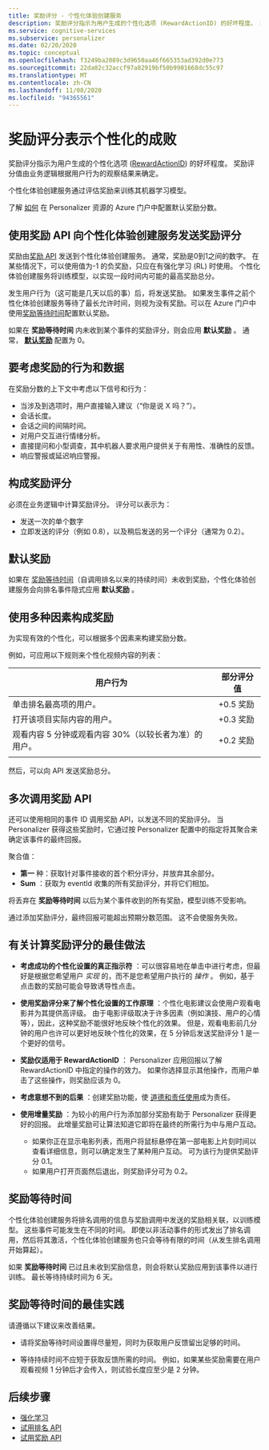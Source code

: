 ```yaml
---
title: 奖励评分 - 个性化体验创建服务
description: 奖励评分指示为用户生成的个性化选项 (RewardActionID) 的好坏程度。 奖励评分值由业务逻辑根据用户行为的观察结果来确定。 个性化体验创建服务通过评估奖励来训练其机器学习模型。
ms.service: cognitive-services
ms.subservice: personalizer
ms.date: 02/20/2020
ms.topic: conceptual
ms.openlocfilehash: f3249ba2089c3d9650aa46f665353ad392d0e773
ms.sourcegitcommit: 22da82c32accf97a82919bf50b9901668dc55c97
ms.translationtype: MT
ms.contentlocale: zh-CN
ms.lasthandoff: 11/08/2020
ms.locfileid: "94365561"
---
```

# <a name="reward-scores-indicate-success-of-personalization"></a>奖励评分表示个性化的成败

奖励评分指示为用户生成的个性化选项 ([RewardActionID](/rest/api/cognitiveservices/personalizer/rank/rank#response)) 的好坏程度。 奖励评分值由业务逻辑根据用户行为的观察结果来确定。

个性化体验创建服务通过评估奖励来训练其机器学习模型。

了解 [如何](how-to-settings.md#configure-rewards-for-the-feedback-loop) 在 Personalizer 资源的 Azure 门户中配置默认奖励分数。

## <a name="use-reward-api-to-send-reward-score-to-personalizer"></a>使用奖励 API 向个性化体验创建服务发送奖励评分

奖励由[奖励 API](/rest/api/cognitiveservices/personalizer/events/reward) 发送到个性化体验创建服务。 通常，奖励是0到1之间的数字。 在某些情况下，可以使用值为-1 的负奖励，只应在有强化学习 (RL) 时使用。 个性化体验创建服务将训练模型，以实现一段时间内可能的最高奖励总分。

发生用户行为（这可能是几天以后的事）后，将发送奖励。 如果发生事件之前个性化体验创建服务等待了最长允许时间，则视为没有奖励。可以在 Azure 门户中使用[奖励等待时间](#reward-wait-time)配置默认奖励。

如果在 **奖励等待时间** 内未收到某个事件的奖励评分，则会应用 **默认奖励** 。 通常， **[默认奖励](how-to-settings.md#configure-reward-settings-for-the-feedback-loop-based-on-use-case)** 配置为 0。


## <a name="behaviors-and-data-to-consider-for-rewards"></a>要考虑奖励的行为和数据

在奖励分数的上下文中考虑以下信号和行为：

* 当涉及到选项时，用户直接输入建议（“你是说 X 吗？”）。
* 会话长度。
* 会话之间的间隔时间。
* 对用户交互进行情绪分析。
* 直接提问和小型调查，其中机器人要求用户提供关于有用性、准确性的反馈。
* 响应警报或延迟响应警报。

## <a name="composing-reward-scores"></a>构成奖励评分

必须在业务逻辑中计算奖励评分。 评分可以表示为：

* 发送一次的单个数字
* 立即发送的评分（例如 0.8），以及稍后发送的另一个评分（通常为 0.2）。

## <a name="default-rewards"></a>默认奖励

如果在 [奖励等待时间](#reward-wait-time)（自调用排名以来的持续时间）未收到奖励，个性化体验创建服务会向排名事件隐式应用 **默认奖励** 。

## <a name="building-up-rewards-with-multiple-factors"></a>使用多种因素构成奖励

为实现有效的个性化，可以根据多个因素来构建奖励分数。

例如，可应用以下规则来个性化视频内容的列表：

|用户行为|部分评分值|
|--|--|
|单击排名最高项的用户。|+0.5 奖励|
|打开该项目实际内容的用户。|+0.3 奖励|
|观看内容 5 分钟或观看内容 30%（以较长者为准）的用户。|+0.2 奖励|
|||

然后，可以向 API 发送奖励总分。

## <a name="calling-the-reward-api-multiple-times"></a>多次调用奖励 API

还可以使用相同的事件 ID 调用奖励 API，以发送不同的奖励评分。 当 Personalizer 获得这些奖励时，它通过按 Personalizer 配置中的指定将其聚合来确定该事件的最终回报。

聚合值：

*  **第一** 种：获取针对事件接收的首个积分评分，并放弃其余部分。
* **Sum** ：获取为 eventId 收集的所有奖励评分，并将它们相加。

将丢弃在 **奖励等待时间** 以后为某个事件收到的所有奖励，模型训练不受影响。

通过添加奖励评分，最终回报可能超出预期分数范围。 这不会使服务失败。

## <a name="best-practices-for-calculating-reward-score"></a>有关计算奖励评分的最佳做法

* **考虑成功的个性化设置的真正指示符** ：可以很容易地在单击中进行考虑，但最好是根据您希望用户 *实现* 的，而不是您希望用户执行的 *操作* 。  例如，基于点击数的奖励可能会导致诱导性点击。

* **使用奖励评分来了解个性化设置的工作原理** ：个性化电影建议会使用户观看电影并为其提供高评级。 由于电影评级取决于许多因素（例如演技、用户的心情等），因此，这种奖励不能很好地反映个性化的效果。 但是，观看电影前几分钟的用户也许可以更好地反映个性化的效果，在 5 分钟后发送奖励评分 1 是一个更好的信号。

* **奖励仅适用于 RewardActionID** ： Personalizer 应用回报以了解 RewardActionID 中指定的操作的效力。 如果你选择显示其他操作，而用户单击了这些操作，则奖励应该为 0。

* **考虑意想不到的后果** ：创建奖励功能，使 [道德和责任使用](ethics-responsible-use.md)成为责任。

* **使用增量奖励** ：为较小的用户行为添加部分奖励有助于 Personalizer 获得更好的回报。 此增量奖励可让算法知道它即将在最终的所需行为中与用户互动。
    * 如果你正在显示电影列表，而用户将鼠标悬停在第一部电影上片刻时间以查看详细信息，则可以确定发生了某种用户互动。 可为该行为提供奖励评分 0.1。
    * 如果用户打开页面然后退出，则奖励评分可为 0.2。

## <a name="reward-wait-time"></a>奖励等待时间

个性化体验创建服务将排名调用的信息与奖励调用中发送的奖励相关联，以训练模型。 这些事件可能发生在不同的时间。 即使以非活动事件的形式发出了排名调用，然后将其激活，个性化体验创建服务也只会等待有限的时间（从发生排名调用开始算起）。

如果 **奖励等待时间** 已过且未收到奖励信息，则会将默认奖励应用到该事件以进行训练。 最长等待持续时间为 6 天。

## <a name="best-practices-for-reward-wait-time"></a>奖励等待时间的最佳实践

请遵循以下建议来改善结果。

* 请将奖励等待时间设置得尽量短，同时为获取用户反馈留出足够的时间。

* 等待持续时间不应短于获取反馈所需的时间。 例如，如果某些奖励需要在用户观看视频 1 分钟后才会传入，则试验长度应至少是 2 分钟。

## <a name="next-steps"></a>后续步骤

* [强化学习](concepts-reinforcement-learning.md)
* [试用排名 API](https://westus2.dev.cognitive.microsoft.com/docs/services/personalizer-api/operations/Rank/console)
* [试用奖励 API](https://westus2.dev.cognitive.microsoft.com/docs/services/personalizer-api/operations/Reward)